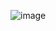 ![image](https://user-images.githubusercontent.com/105623002/204092156-81a4e58d-847e-4b06-84a1-c72baa72a815.png)

